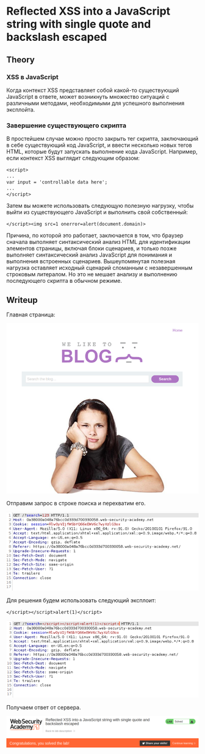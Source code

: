 # Reflected XSS into a JavaScript string with single quote and backslash escaped

## Theory

<h3>XSS в JavaScript</h3>

Когда контекст XSS представляет собой какой-то существующий JavaScript в ответе, может возникнуть множество ситуаций с различными методами, необходимыми для успешного выполнения эксплойта.

<h3>Завершение существующего скрипта</h3>

В простейшем случае можно просто закрыть тег скрипта, заключающий в себе существующий код JavaScript, и ввести несколько новых тегов HTML, которые будут запускать выполнение кода JavaScript. Например, если контекст XSS выглядит следующим образом:
```
<script>
...
var input = 'controllable data here';
...
</script>
```

Затем вы можете использовать следующую полезную нагрузку, чтобы выйти из существующего JavaScript и выполнить свой собственный:
```
</script><img src=1 onerror=alert(document.domain)>
```

Причина, по которой это работает, заключается в том, что браузер сначала выполняет синтаксический анализ HTML для идентификации элементов страницы, включая блоки сценариев, и только позже выполняет синтаксический анализ JavaScript для понимания и выполнения встроенных сценариев. Вышеупомянутая полезная нагрузка оставляет исходный сценарий сломанным с незавершенным строковым литералом. Но это не мешает анализу и выполнению последующего скрипта в обычном режиме.

## Writeup

Главная страница:

![](https://github.com/fobblified/Writeups/blob/main/Portswigger/(XSS)_Cross-site_scripting/Reflected_XSS_into_a_JavaScript_string_with_single_quote_and_backslash_escaped/assets/1.png)

Отправим запрос в строке поиска и перехватим его.

![](https://github.com/fobblified/Writeups/blob/main/Portswigger/(XSS)_Cross-site_scripting/Reflected_XSS_into_a_JavaScript_string_with_single_quote_and_backslash_escaped/assets/2.png)

Для решения будем использовать следующий эксплоит:
```
</script></script>alert(1)</script>
```

![](https://github.com/fobblified/Writeups/blob/main/Portswigger/(XSS)_Cross-site_scripting/Reflected_XSS_into_a_JavaScript_string_with_single_quote_and_backslash_escaped/assets/3.png)

Получаем ответ от сервера.

![](https://github.com/fobblified/Writeups/blob/main/Portswigger/(XSS)_Cross-site_scripting/Reflected_XSS_into_a_JavaScript_string_with_single_quote_and_backslash_escaped/assets/4.png)
